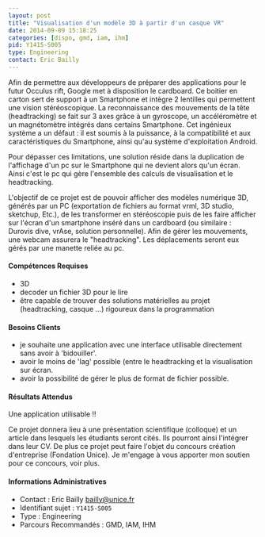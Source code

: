 ```yaml
---
layout: post
title: "Visualisation d'un modèle 3D à partir d'un casque VR"
date: 2014-09-09 15:18:25
categories: [dispo, gmd, iam, ihm]
pid: Y1415-S005
type: Engineering
contact: Eric Bailly
---
```

       
Afin de permettre aux développeurs de préparer des applications pour le futur Occulus rift, Google met à disposition le cardboard. Ce boitier en carton sert de support à un Smartphone et intègre 2 lentilles qui permettent une vision stéréoscopique. La reconnaissance des mouvements de la tête (headtracking) se fait sur 3 axes grâce à un gyroscope, un accéléromètre et un magnétomètre intégrés dans certains Smartphone.
Cet ingénieux système a un défaut : il est soumis à la puissance, à la compatibilité et aux caractéristiques du Smartphone, ainsi qu'au système d'exploitation Android.

Pour dépasser ces limitations, une solution réside dans la duplication de l'affichage d'un pc sur le Smartphone qui ne devient alors qu'un écran. Ainsi c'est le pc qui gère l'ensemble des calculs de visualisation et le headtracking.

L'objectif de ce projet est de pouvoir afficher des modèles numérique 3D, générés par un PC (exportation de fichiers au format vrml, 3D studio, sketchup, Etc.), de les transformer en stéréoscopie puis de les faire afficher sur l'écran d'un smartphone inséré dans un cardboard (ou similaire : Durovis dive, vrAse, solution personnelle). Afin de gérer les mouvements, une webcam assurera le "headtracking". Les déplacements seront eux gérés par une manette reliée au pc.

#### Compétences Requises
  * 3D
  * decoder un fichier 3D pour le lire
  * être capable de trouver des solutions matérielles au projet (headtracking, casque ...)
rigoureux dans la programmation


#### Besoins Clients

  * je souhaite une application avec une interface utilisable directement sans avoir à 'bidouiller'.
  * avoir le moins de 'lag' possible (entre le headtracking et la visualisation sur écran.
  * avoir la possibilité de gérer le plus de format de fichier possible.

#### Résultats Attendus
Une application utilisable !!

Ce projet donnera lieu à une présentation scientifique (colloque) et un article dans lesquels les étudiants seront cités. Ils pourront ainsi l'intégrer dans leur CV.
De plus ce projet peut faire l'objet du concours création d'entreprise (Fondation Unice). Je m'engage à vous apporter mon soutien pour ce concours, voir plus.
     

#### Informations Administratives
  * Contact : Eric Bailly <bailly@unice.fr>
  * Identifiant sujet : `Y1415-S005`
  * Type : Engineering
  * Parcours Recommandés : GMD, IAM, IHM
     
